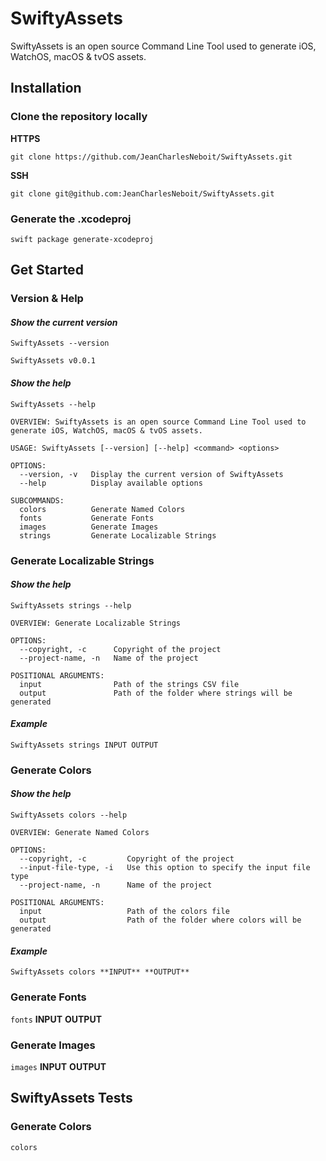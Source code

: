 # SwiftyAssets

SwiftyAssets is an open source Command Line Tool used to generate iOS, WatchOS, macOS &amp; tvOS assets.

## Installation
### Clone the repository locally

**HTTPS**
```
git clone https://github.com/JeanCharlesNeboit/SwiftyAssets.git
```

**SSH**
```
git clone git@github.com:JeanCharlesNeboit/SwiftyAssets.git
```

### Generate the .xcodeproj
```
swift package generate-xcodeproj
```

## Get Started
### **Version & Help**
#### *Show the current version*
`SwiftyAssets --version`

```
SwiftyAssets v0.0.1
```

#### *Show the help*

`SwiftyAssets --help`

```
OVERVIEW: SwiftyAssets is an open source Command Line Tool used to generate iOS, WatchOS, macOS & tvOS assets.

USAGE: SwiftyAssets [--version] [--help] <command> <options>

OPTIONS:
  --version, -v   Display the current version of SwiftyAssets
  --help          Display available options

SUBCOMMANDS:
  colors          Generate Named Colors
  fonts           Generate Fonts
  images          Generate Images
  strings         Generate Localizable Strings
```

### **Generate Localizable Strings**
#### *Show the help*
`SwiftyAssets strings --help`

```
OVERVIEW: Generate Localizable Strings

OPTIONS:
  --copyright, -c      Copyright of the project
  --project-name, -n   Name of the project

POSITIONAL ARGUMENTS:
  input                Path of the strings CSV file
  output               Path of the folder where strings will be generated
```

#### *Example*
```
SwiftyAssets strings INPUT OUTPUT
```

### **Generate Colors**
#### *Show the help*
`SwiftyAssets colors --help`

```
OVERVIEW: Generate Named Colors

OPTIONS:
  --copyright, -c         Copyright of the project
  --input-file-type, -i   Use this option to specify the input file type
  --project-name, -n      Name of the project

POSITIONAL ARGUMENTS:
  input                   Path of the colors file
  output                  Path of the folder where colors will be generated
```

#### *Example*
```
SwiftyAssets colors **INPUT** **OUTPUT**
```

### Generate Fonts
`fonts` **INPUT** **OUTPUT**

### Generate Images
`images` **INPUT** **OUTPUT**

## SwiftyAssets Tests
### **Generate Colors**
`colors `
